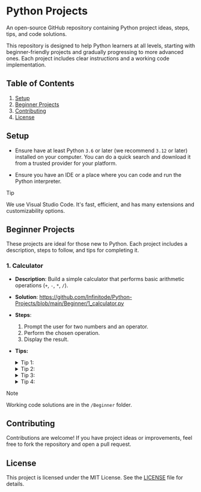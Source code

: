 # Python Projects

An open-source GitHub repository containing Python project ideas, steps, tips, and code solutions.

This repository is designed to help Python learners at all levels, starting with beginner-friendly projects and gradually progressing to more advanced ones. Each project includes clear instructions and a working code implementation.

## Table of Contents
1. [Setup](#setup)
2. [Beginner Projects](#beginner-projects)
3. [Contributing](#contributing)
4. [License](#license)

## Setup

- Ensure have at least Python `3.6` or later (we recommend `3.12` or later) installed on your computer. You can do a quick search and download it from a trusted provider for your platform.

- Ensure you have an IDE or a place where you can code and run the Python interpreter.
> [!TIP]
> We use Visual Studio Code. It's fast, efficient, and has many extensions and customizability options.

## Beginner Projects
These projects are ideal for those new to Python. Each project includes a description, steps to follow, and tips for completing it.

### 1. Calculator
- **Description**: Build a simple calculator that performs basic arithmetic operations (`+`, `-`, `*`, `/`).

- **Solution**: https://github.com/Infinitode/Python-Projects/blob/main/Beginner/1_calculator.py

- **Steps**:
  1. Prompt the user for two numbers and an operator.
  2. Perform the chosen operation.
  3. Display the result.

- **Tips:**

    </summary>
    <details><summary>Tip 1:</summary>

    Use `input()` to get the user's input. Learn more from here: https://docs.python.org/3/library/functions.html#input

    </details>
    <details><summary>Tip 2:</summary>

    Use `variables` to store the user's input.

    </details>
    <details><summary>Tip 3:</summary>

    Use `conditional` statements to check for valid values, and perform certain operations. Learn more from here: https://www.w3schools.com/python/python_conditions.asp

    </details>
    <details><summary>Tip 4:</summary>

    Print out the result using `print()`. Learn more from here: https://docs.python.org/3/library/functions.html#print

    </details>

> [!NOTE]
> Working code solutions are in the `/Beginner` folder.

## Contributing
Contributions are welcome! If you have project ideas or improvements, feel free to fork the repository and open a pull request.

## License
This project is licensed under the MIT License. See the [LICENSE](LICENSE) file for details.
